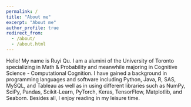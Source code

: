 ```yaml
---
permalink: /
title: "About me"
excerpt: "About me"
author_profile: true
redirect_from: 
  - /about/
  - /about.html
---
```

Hello! My name is Ruyi Qu. I am a alumini of the University of Toronto specializing in Math & Probability and meanwhile majoring in Cognitive Science - Computational Cognition.
I have gained a background in programming languages and software including Python, Java, R, SAS, MySQL, and Tableau as well as in using different libraries such as NumPy, SciPy, Pandas, Scikit-Learn, PyTorch, Keras, TensorFlow, Matplotlib, and Seaborn. Besides all, I enjoy reading in my leisure time.
